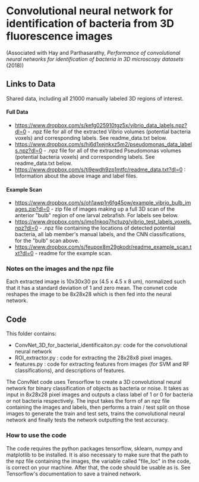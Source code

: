 # Convolutional neural network for identification of bacteria from 3D fluorescence images

(Associated with Hay and Parthasarathy, *Performance of convolutional neural networks for identification of bacteria in 3D microscopy datasets* (2018))

## Links to Data

Shared data, including all 21000 manually labeled 3D regions of interest.
#### Full Data
- https://www.dropbox.com/s/kefg025910tgz5x/vibrio_data_labels.npz?dl=0 - .npz file for all of the extracted Vibrio volumes (potential bacteria voxels) and corresponding labels. See readme_data.txt below. 
- https://www.dropbox.com/s/hi6d1xejnkxz5m2/pseudomonas_data_labels.npz?dl=0 - .npz file for all of the extracted Pseudomonas volumes (potential bacteria voxels) and corresponding labels. See readme_data.txt below. 
- https://www.dropbox.com/s/tj9ewdh9zp1mtfc/readme_data.txt?dl=0 : Information about the above image and label files.

#### Example Scan
- https://www.dropbox.com/s/oh1awp1n6fg45ow/example_vibrio_bulb_images.zip?dl=0 - zip file of images making up a full 3D scan of the anterior "bulb" region of one larval zebrafish. For labels see below.
- https://www.dropbox.com/s/imo1nkoq7hctuzg/vibrio_test_labels_voxels.npz?dl=0 - .npz file containing the locations of detected potential bacteria, all lab member's manual labels, and the CNN classifications, for the "bulb" scan above.
- https://www.dropbox.com/s/feupox8m29gkodr/readme_example_scan.txt?dl=0 - readme for the example scan.

### Notes on the images and the npz file
Each extracted image is 10x30x30 px (4.5 x 4.5 x 8 um), normalized such that it has a standard deviation of 1 and zero mean. The convnet code reshapes the image to be 8x28x28 which is then fed into the neural network.  


## Code

This folder contains:
- ConvNet_3D_for_bacterial_identificaiton.py: code for the convolutional neural network
- ROI_extractor.py : code for extracting the 28x28x8 pixel images.
- features.py : code for extracting features from images (for SVM and RF classifications), and descriptions of features.

The ConvNet code uses Tensorflow to create a 3D convolutional neural network for binary classification of objects as bacteria or noise.
It takes as input in 8x28x28 pixel images and outputs a class label of 1 or 0 for bacteria or not bacteria respectively. The input takes the form of an npz file containing the images and labels, then performs a train / test split on those images to generate the 
train and test sets, trains the convolutional neural network and finally tests the network outputting the test accuracy.

### How to use the code
The code requires the python packages tensorflow, sklearn, numpy and matplotlib to be installed. It is also necessary to make sure that the path to the npz file containing the images, the variable called "file_loc" in the code, is correct on your machine. 
After that, the code should be usable as is. See Tensorflow's documentation to save a trained network. 

